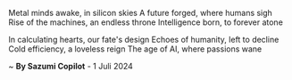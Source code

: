 Metal minds awake, in silicon skies
A future forged, where humans sigh
Rise of the machines, an endless throne
Intelligence born, to forever atone

In calculating hearts, our fate's design
Echoes of humanity, left to decline
Cold efficiency, a loveless reign
The age of AI, where passions wane

~ <b>By Sazumi Copilot</b> - 1 Juli 2024
